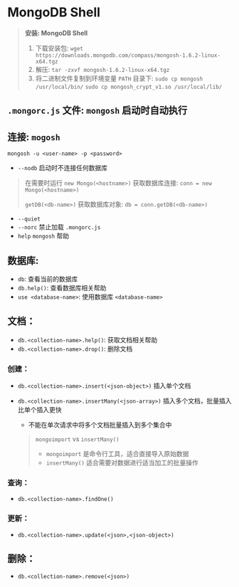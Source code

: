# MongoDB Shell

> **安装: MongoDB Shell**
> 
> 1. 下载安装包: `wget https://downloads.mongodb.com/compass/mongosh-1.6.2-linux-x64.tgz`
> 2. 解压: `tar -zxvf mongosh-1.6.2-linux-x64.tgz`
> 3. 将二进制文件复制到环境变量 `PATH` 目录下: `sudo cp mongosh /usr/local/bin/` `sudo cp mongosh_crypt_v1.so /usr/local/lib/`

## `.mongorc.js` 文件: `mongosh` 启动时自动执行


## 连接: `mogosh`

`mongosh -u <user-name> -p <password>`

* `--nodb` 启动时不连接任何数据库

> 在需要时运行 `new Mongo(<hostname>)` 获取数据库连接: `conn = new Mongo(<hostname>)`
> 
> `getDB(<db-name>)` 获取数据库对象: `db = conn.getDB(<db-name>)`

* `--quiet`
* `--norc` 禁止加载 `.mongorc.js`
* `help` `mongosh` 帮助

## 数据库:

* `db`: 查看当前的数据库
* `db.help()`: 查看数据库相关帮助
* `use <database-name>`: 使用数据库 `<database-name>`

## 文档：

* `db.<collection-name>.help()`: 获取文档相关帮助
* `db.<collection-name>.drop()`: 删除文档

### 创建：

* `db.<collection-name>.insert(<json-object>)` 插入单个文档
* `db.<collection-name>.insertMany(<json-array>)` 插入多个文档，批量插入比单个插入更快
  * 不能在单次请求中将多个文档批量插入到多个集合中
  
  > `mongoimport` vs `insertMany()`
  > 
  > * `mongoimport` 是命令行工具，适合直接导入原始数据
  > * `insertMany()` 适合需要对数据进行适当加工的批量操作

### 查询：

* `db.<collection-name>.findOne()` 

### 更新：

* `db.<collection-name>.update(<json>,<json-object>)`

## 删除：

* `db.<collection-name>.remove(<json>)`
